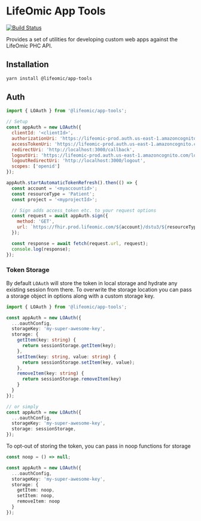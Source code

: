 # LifeOmic App Tools

[![Build
Status](https://travis-ci.org/lifeomic/app-tools.svg?branch=master)](https://travis-ci.org/lifeomic/app-tools)

Provides a set of utilities for developing custom web apps against the LifeOmic PHC API.

## Installation

```bash
yarn install @lifeomic/app-tools
```

## Auth

```javascript
import { LOAuth } from '@lifeomic/app-tools';

// Setup
const appAuth = new LOAuth({
  clientId: '<clientId>',
  authorizationUri: 'https://lifeomic-prod.auth.us-east-1.amazoncognito.com/oauth2/authorize',
  accessTokenUri: 'https://lifeomic-prod.auth.us-east-1.amazoncognito.com/oauth2/token',
  redirectUri: 'http://localhost:3000/callback',
  logoutUri: 'https://lifeomic-prod.auth.us-east-1.amazoncognito.com/logout',
  logoutRedirectUri: 'http://localhost:3000/logout',
  scopes: ['openid']
});

appAuth.startAutomaticTokenRefresh().then(() => {
  const account = '<myaccountid>';
  const resourceType = 'Patient';
  const project = '<myprojectId>';

  // Sign adds access_token etc. to your request options
  const request = await appAuth.sign({
    method: 'GET',
    url: `https://fhir.prod.lifeomic.com/${account}/dstu3/${resourceType}?_tag=http%3A%2F%2Flifeomic.com%2Ffhir%2Fdataset%${project}&pageSize=5`
  });

  const response = await fetch(request.url, request);
  console.log(response);
});
```

### Token Storage

By default `LOAuth` will store the token in local storage and hydrate any existing session from there. To overwrite the storage location you can pass a storage object in options along with a custom storage key.

```ts
import { LOAuth } from '@lifeomic/app-tools';

const appAuth = new LOAuth({
  ...oauthConfig,
  storageKey: 'my-super-awesome-key',
  storage: {
    getItem(key: string) {
      return sessionStorage.getItem(key);
    },
    setItem(key: string, value: string) {
      return sessionStorage.setItem(key, value);
    },
    removeItem(key: string) {
      return sessionStorage.removeItem(key)
    }
  }
});

// or simply
const appAuth = new LOAuth({
  ...oauthConfig,
  storageKey: 'my-super-awesome-key',
  storage: sessionStorage,
});
```

To opt-out of storing the token, you can pass in noop functions for storage

```ts
const noop = () => null;

const appAuth = new LOAuth({
  ...oauthConfig,
  storageKey: 'my-super-awesome-key',
  storage: {
    getItem: noop,
    setItem: noop,
    removeItem: noop
  }
});
```